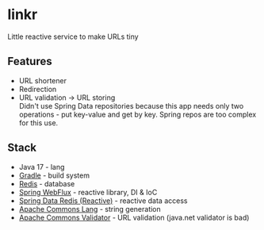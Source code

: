 # linkr
Little reactive service to make URLs tiny

## Features
- URL shortener
- Redirection
- URL validation -> URL storing  
Didn't use Spring Data repositories because this app needs only two operations - put key-value and get by key. Spring repos are too complex for this use.

## Stack
- Java 17 - lang
- [Gradle](https://github.com/gradle/gradle) - build system
- [Redis](https://github.com/redis/redis) - database
- [Spring WebFlux](https://github.com/spring-projects/spring-framework/tree/main/spring-webflux) - reactive library, DI & IoC
- [Spring Data Redis (Reactive)](https://github.com/spring-projects/spring-data-redis) - reactive data access
- [Apache Commons Lang](https://github.com/apache/commons-lang) - string generation
- [Apache Commons Validator](https://github.com/apache/commons-validator) - URL validation (java.net validator is bad)
